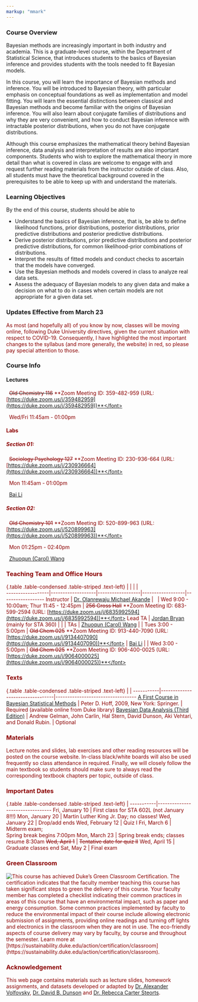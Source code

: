 ```yaml
---
markup: "mmark"
---
```


### Course Overview
Bayesian methods are increasingly important in both industry and academia. This is a graduate-level course, within the Department of Statistical Science, that introduces students to the basics of Bayesian inference and provides students with the tools needed to fit Bayesian models. 

In this course, you will learn the importance of Bayesian methods and inference. You will be introduced to Bayesian theory, with particular emphasis on conceptual foundations as well as implementation and model fitting. You will learn the essential distinctions between classical and Bayesian methods and become familiar with the origins of Bayesian inference. You will also learn about conjugate families of distributions and why they are very convenient, and how to conduct Bayesian inference with intractable posterior distributions,  when you do not have conjugate distributions.

Although this course emphasizes the mathematical theory behind Bayesian inference, data analysis and interpretation of results are also important components. Students who wish to explore the mathematical theory in more detail than what is covered in class are welcome to engage with and request further reading materials from the instructor outside of class. Also, all students must have the theoretical background covered in the prerequisites to be able to keep up with and understand the materials. 


### Learning Objectives

By the end of this course, students should be able to

-  Understand the basics of Bayesian inference, that is, be able to define likelihood functions, prior distributions, posterior distributions, prior predictive distributions and posterior predictive distributions.
- Derive posterior distributions, prior predictive distributions and posterior predictive distributions, for common likelihood-prior combinations of distributions.
- Interpret the results of fitted models and conduct checks to ascertain that the models have converged.
- Use the Bayesian methods and models covered in class to analyze real data sets.
- Assess the adequacy of Bayesian models to any given data and make a decision on what to do in cases when certain models are not appropriate for a given data set.


### Updates Effective from March 23

<font color="darkred">As most (and hopefully all) of you know by now, classes will be moving online, following Duke University directives, given the current situation with respect to COVID-19. Consequently, I have highlighted the most important changes to the syllabus (and more generally, the website) in red, so please pay special attention to those.</font>




### Course Info

#### Lectures

<font color="#6CA0DC"><i class="fas fa-university fa-lg"></i></font> &nbsp; ~~<font color="darkred">Old Chemistry 116</font>~~ <font color="darkred">**Zoom Meeting ID: 359-482-959 (URL: [https://duke.zoom.us/j/359482959](https://duke.zoom.us/j/359482959))**</font>  

<font color="#6CA0DC"><i class="fas fa-calendar-alt fa-lg"></i></font> &nbsp; Wed/Fri 11:45am - 01:00pm

#### Labs

##### Section 01:
<font color="#6CA0DC"><i class="fas fa-university fa-lg"></i></font> &nbsp;  ~~<font color="darkred">Sociology Psychology 127</font>~~ <font color="darkred">**Zoom Meeting ID: 230-936-664 (URL: [https://duke.zoom.us/j/230936664](https://duke.zoom.us/j/230936664))**</font> 

<font color="#6CA0DC"><i class="fas fa-calendar-alt fa-lg"></i></font> &nbsp; Mon 11:45am - 01:00pm

<font color="#6CA0DC"><i class="fas fa-user fa-lg"></i></font> &nbsp; [Bai Li](https://stat.duke.edu/people/bai-li)

##### Section 02:
<font color="#6CA0DC"><i class="fas fa-university fa-lg"></i></font> &nbsp; ~~<font color="darkred">Old Chemistry 101</font>~~ <font color="darkred">**Zoom Meeting ID: 520-899-963 (URL: [https://duke.zoom.us/j/520899963](https://duke.zoom.us/j/520899963))**</font>

<font color="#6CA0DC"><i class="fas fa-calendar-alt fa-lg"></i></font> &nbsp; Mon 01:25pm - 02:40pm

<font color="#6CA0DC"><i class="fas fa-user fa-lg"></i></font> &nbsp; [Zhuoqun (Carol) Wang](https://stat.duke.edu/people/zhuoqun-wang-0)


### Teaching Team and Office Hours 

{.table .table-condensed .table-striped .text-left}
<span></span>     | <span></span>     | <span></span>    | <span></span>    |  <span></span>      
------------------|-------------------|------------------|------------------|------------------ 
Instructor        | [Dr. Olanrewaju Michael Akande](https://akandelanre.github.io.) | <a href="mailto:olanrewaju.akande@duke.edu" title="email"><i class="fa fa-envelope"></i></a> &nbsp; <a href="https://github.com/akandelanre" title="GitHub"><i class="fa fa-github"></i></a> | Wed 9:00 - 10:00am; Thur 11:45 - 12:45pm | ~~<font color="darkred">256 Gross Hall</font>~~ <font color="darkred">**Zoom Meeting ID: 683-599-2594 (URL: [https://duke.zoom.us/j/6835992594](https://duke.zoom.us/j/6835992594))**</font>
Lead TA           | [Jordan Bryan](https://stat.duke.edu/people/jordan-bryan) (mainly for STA 360) | <a href="mailto:jordan.bryan@duke.edu" title="email"><i class="fa fa-envelope"></i></a> |  | 
TAs               | [Zhuoqun (Carol) Wang](https://stat.duke.edu/people/zhuoqun-wang-0) | <a href="mailto:zhuoqun.wang@duke.edu" title="email"><i class="fa fa-envelope"></i></a> | Tues 3:00 - 5:00pm | ~~<font color="darkred">Old Chem 025</font>~~ <font color="darkred">**Zoom Meeting ID: 913-440-7090 (URL: [https://duke.zoom.us/j/9134407090](https://duke.zoom.us/j/9134407090))**</font>
                  | [Bai Li](https://stat.duke.edu/people/bai-li) | <a href="mailto:bai.li@duke.edu" title="email"><i class="fa fa-envelope"></i></a> | Wed 3:00 - 5:00pm | ~~<font color="darkred">Old Chem 025</font>~~ <font color="darkred">**Zoom Meeting ID: 906-400-0025 (URL: [https://duke.zoom.us/j/9064000025](https://duke.zoom.us/j/9064000025))**</font>


### Texts

{.table .table-condensed .table-striped .text-left}
 <span></span>     | <span></span> | <span></span> 
-----------|---------------------------------|----------------------------------
[A First Course in Bayesian Statistical Methods](https://www.amazon.com/Bayesian-Statistical-Methods-Springer-Statistics/dp/0387922997) | Peter D. Hoff, 2009, New York: Springer. | Required (available online from Duke library)
[Bayesian Data Analysis (Third Edition)](http://www.amazon.com/Bayesian-Analysis-Chapman-Statistical-Science/dp/1439840954/) | Andrew Gelman, John Carlin, Hal Stern, David Dunson, Aki Vehtari, and Donald Rubin. | Optional


### Materials

Lecture notes and slides, lab exercises and other reading resources will be posted on the course website. In-class black/white boards will also be used frequently so class attendance in required. Finally, we will closely follow the main textbook so students should make sure to always read the corresponding textbook chapters per topic, outside of class.


### Important Dates

{.table .table-condensed .table-striped .text-left}
 <span></span>     | <span></span>
-----------|---------------------------------
Fri, January 10 | First class for STA 602L (not January 8!!!)
Mon, January 20 | Martin Luther King Jr. Day; no classes!
Wed, January 22 | Drop/add ends
Wed, February 12 | Quiz I
Fri, March 6 | Midterm exam; <br /> Spring break begins 7:00pm
<font color="darkred">Mon, March 23</font> | Spring break ends; classes resume 8:30am
~~<font color="darkred">Wed, April 1</font>~~ | ~~<font color="darkred">Tentative date for quiz II</font>~~
Wed, April 15 | Graduate classes end
Sat, May 2 | Final exam


### Green Classroom

<img style="float: left;" src="/img/DukeGreenClassroomCertification-Logo.png">
This course has achieved Duke’s Green Classroom Certification. The certification indicates that the faculty member teaching this course has taken significant steps to green the delivery of this course. Your faculty member has completed a checklist indicating their common practices in areas of this course that have an environmental impact, such as paper and energy consumption. Some common practices implemented by faculty to reduce the environmental impact of their course include allowing electronic submission of assignments, providing online readings and turning off lights and electronics in the classroom when they are not in use. The eco-friendly aspects of course delivery may vary by faculty, by course and throughout the semester. Learn more at [https://sustainability.duke.edu/action/certification/classroom](https://sustainability.duke.edu/action/certification/classroom).

### Acknowledgement

This web page contains materials such as lecture slides, homework assignments, and datasets developed or adapted by [Dr. Alexander Volfovsky](https://stat.duke.edu/people/alexander-volfovsky), [Dr. David B. Dunson](https://stat.duke.edu/people/david-b-dunson) and [Dr. Rebecca Carter Steorts](https://stat.duke.edu/people/rebecca-carter-steorts).

